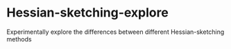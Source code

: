 # Hessian-sketching-explore
Experimentally explore the differences between different Hessian-sketching methods
